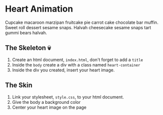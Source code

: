 # Heart Animation
Cupcake macaroon marzipan fruitcake pie carrot cake chocolate bar muffin. Sweet roll dessert sesame snaps. Halvah cheesecake sesame snaps tart gummi bears halvah.

## The Skeleton 💀 
1. Create an html document, `index.html`, don't forget to add a `title` 
2. Inside the `body` create a div with a class named `heart-container`
3. Inside the div you created, insert your heart image. 

## The Skin 
1. Link your stylesheet, `style.css`, to your html document. 
2. Give the body a background color
2. Center your heart image on the page